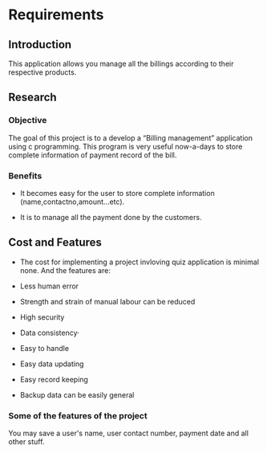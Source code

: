 
# Requirements 


## Introduction 

This application allows you manage all the billings according to their respective products.

## Research 

### Objective 

The goal of this project is to a develop a “Billing management” application using c programming. This program is very useful now-a-days to store complete information of payment record of the bill.

### Benefits 

* It becomes easy for the user to store complete information (name,contactno,amount...etc).

* It is to manage all the payment done by the customers.

## Cost and Features 

* The cost for implementing a project invloving quiz application is minimal none. And the features are: 

* Less human error 

* Strength and strain of manual labour can be reduced  

* High security 

* Data consistency· 

* Easy to handle 

* Easy data updating  

* Easy record keeping 

* Backup data can be easily general 

### Some of the features of the project 

You may save a user's name, user contact number, payment date and all other stuff.
